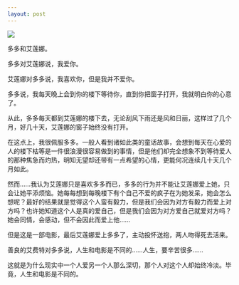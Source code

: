 ```yaml
---
layout: post
---
```

![](http://i3.6.cn/cvbnm/85/8d/f5/cfde9ad7355534c41f475380d069581d.320.jpg)

多多和艾莲娜。

多多对艾莲娜说，我爱你。

艾莲娜对多多说，我喜欢你，但是我并不爱你。

多多说，我每天晚上会到你的楼下等待你，直到你把窗子打开，我就明白你的心意了。

从此，多多每天都到艾莲娜的楼下去，无论刮风下雨还是风和日丽，这样过了几个月，好几十天，艾莲娜的窗子始终没有打开。

在这点上，我很佩服多多。一般人看到诸如此类的童话故事，会想到每天在心爱的人的楼下枯等是一件很浪漫很容易做到的事情，但是他们却完全想象不到等待爱人的那种焦急而灼热，明知无望却还带有一点希望的心情，更能何况连续几十天几个月如此。

然而……我认为艾莲娜只是喜欢多多而已，多多的行为并不能让艾莲娜爱上她，只会让她平添烦恼。她每每想到每晚楼下有个自己不爱的疯子在为她发呆，她会怎么想呢？最好的结果就是觉得这个人蛮有毅力，但是我们会因为对方有毅力而爱上对方吗？也许她知道这个人是真的爱自己，但是我们会因为对方爱自己就爱对方吗？她会同情，会感动，但不会因此而爱上他……

但是这是一部电影，最后艾莲娜爱上多多了，主动投怀送抱，两人吻得死去活来。

善良的艾费特对多多说，人生和电影是不同的……人生，要辛苦很多……

这就是为什么现实中一个人爱另一个人那么深切，那个人对这个人却始终冷淡。毕竟，人生和电影是不同的。